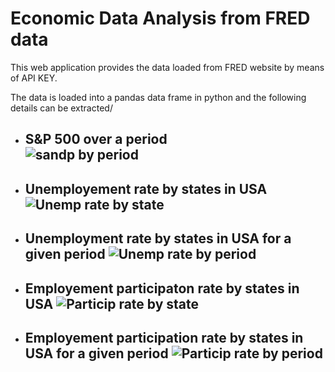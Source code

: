 
# Economic Data Analysis from FRED data

This web application provides the data loaded from FRED website by means of API KEY.

The data is loaded into a pandas data frame in python and the following details can be extracted/

- S&P 500 over a period  
  ![sandp by period](https://github.com/blockchainamm/FRED_Economic_Data_Analysis/assets/82846751/f35fb1b9-a9a6-40e1-b5be-78747db2309b)
  ---
- Unemployement rate by states in USA
  ![Unemp rate by state](https://github.com/blockchainamm/FRED_Economic_Data_Analysis/assets/82846751/30e42901-d67d-4abb-a5fa-afe3fd58d817)
  ---
- Unemployment rate by states in USA for a given period
  ![Unemp rate by period](https://github.com/blockchainamm/FRED_Economic_Data_Analysis/assets/82846751/b81f3871-ada7-4717-aa7b-8e6ec441cdbb)
  ---
- Employement participaton rate by states in USA
  ![Particip rate by state](https://github.com/blockchainamm/FRED_Economic_Data_Analysis/assets/82846751/a96153ef-f411-4c99-9b90-7184879dfbc3)
  ---
- Employement participation rate by states in USA for a given period
  ![Particip rate by period](https://github.com/blockchainamm/FRED_Economic_Data_Analysis/assets/82846751/09cb2aee-20e5-4b96-ad02-05dda753bec9)
  ---
